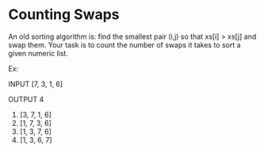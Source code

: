 # Counting Swaps

An old sorting algorithm is: find the smallest pair (i,j) so that xs[i] > xs[j] and swap them.
Your task is to count the number of swaps it takes to sort a given numeric list.

Ex:

INPUT 
[7, 3, 1, 6]

OUTPUT
4

1. [3, 7, 1, 6]
2. [1, 7, 3, 6]
3. [1, 3, 7, 6]
4. [1, 3, 6, 7]
